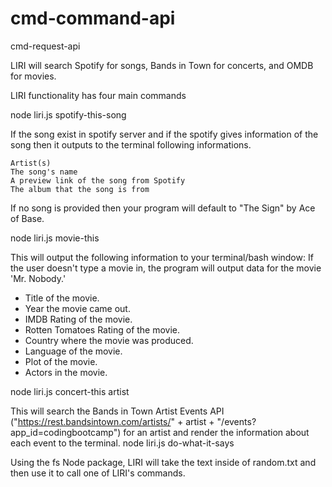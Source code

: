 # cmd-command-api
cmd-request-api

LIRI will search Spotify for songs, Bands in Town for concerts, and OMDB for movies.

LIRI functionality has four main commands 

node liri.js spotify-this-song 

If the song exist in spotify server and if the spotify gives information of the song then it outputs to the terminal following informations.

    Artist(s)
    The song's name
    A preview link of the song from Spotify
    The album that the song is from

If no song is provided then your program will default to "The Sign" by Ace of Base.

node liri.js movie-this 

This will output the following information to your terminal/bash window:
If the user doesn't type a movie in, the program will output data for the movie 'Mr. Nobody.'


  * Title of the movie.
  * Year the movie came out.
  * IMDB Rating of the movie.
  * Rotten Tomatoes Rating of the movie.
  * Country where the movie was produced.
  * Language of the movie.
  * Plot of the movie.
  * Actors in the movie.


node liri.js concert-this artist

This will search the Bands in Town Artist Events API ("https://rest.bandsintown.com/artists/" + artist + "/events?app_id=codingbootcamp") for an artist and 
render the  information about each event to the terminal.
node liri.js do-what-it-says

Using the fs Node package, LIRI will take the text inside of random.txt and then use it to call one of LIRI's commands.  
